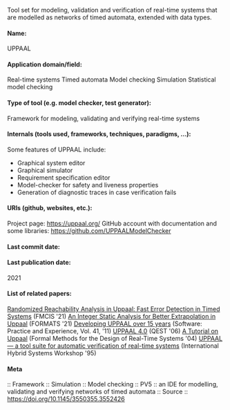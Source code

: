 Tool set for modeling, validation and verification of real-time systems that are modelled as networks of timed automata, extended with data types.

#### Name:
UPPAAL

#### Application domain/field:
Real-time systems
Timed automata
Model checking
Simulation
Statistical model checking

#### Type of tool (e.g. model checker, test generator):
Framework for modeling, validating and verifying real-time systems

#### Internals (tools used, frameworks, techniques, paradigms, ...):
Some features of UPPAAL include:
- Graphical system editor
- Graphical simulator 
- Requirement specification editor
- Model-checker for safety and liveness properties
- Generation of diagnostic traces in case verification fails

#### URIs (github, websites, etc.):
Project page: https://uppaal.org/
GitHub account with documentation and some libraries: https://github.com/UPPAALModelChecker

#### Last commit date:

#### Last publication date:
2021

#### List of related papers:
[Randomized Reachability Analysis in Uppaal: Fast Error Detection in Timed Systems](https://doi.org/10.1007/978-3-030-85248-1_9) (FMCIS '21)
[An Integer Static Analysis for Better Extrapolation in Uppaal](https://doi.org/10.1007/978-3-030-85037-1_6) (FORMATS '21)
[Developing UPPAAL over 15 years](https://doi.org/10.1002/spe.1006) (Software: Practice and Experience, Vol. 41, '11)
[UPPAAL 4.0](https://doi.org/10.1109/QEST.2006.59) (QEST '06)
[A Tutorial on Uppaal](https://doi.org/10.1007/978-3-540-30080-9_7) (Formal Methods for the Design of Real-Time Systems '04)
[UPPAAL — a tool suite for automatic verification of real-time systems](https://doi.org/10.1007/BFb0020949) (International Hybrid Systems Workshop '95)

#### Meta
:: Framework
:: Simulation
:: Model checking
:: PV5 :: an IDE for modelling, validating and verifying networks of timed automata
:: Source :: https://doi.org/10.1145/3550355.3552426
